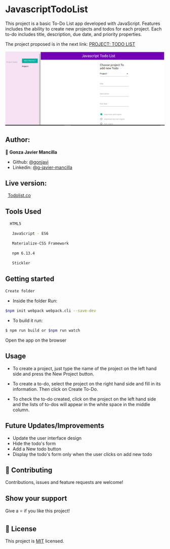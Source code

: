 # JavascriptTodoList

This project is a basic To-Do List app developed with JavaScript. Features includes the ability to create new projects and todos for each project. Each to-do includes title, description, due date, and priority properties.

The project proposed is in the next link:
<a href="https://www.theodinproject.com/courses/javascript/lessons/todo-list">PROJECT: TODO LIST</a>

![screenshot](./todo.png)

## Author:
👤 **Gonza Javier Mancilla**

- Github: [@gonjavi](https://github.com/gonjavi)
- Linkedin: [@g-javier-mancilla](https://www.linkedin.com/in/g-mancillla)

<h2>Live version:</h2> 
<a href="https://cdn.statically.io/gh/gonjavi/JavascriptTodoList/ca7abbdb8c3943022f4f7b8abfa96c4bf7703dec/dist/index.html?group1=Not+urgent">Todolist.co</a>

## Tools Used
```bash
  HTML5
 ```
 ```bash
   JavaScript - ES6
 ```
  ```bash
   Materialize-CSS Framework
 ```
  ```bash
   npm 6.13.4
 ```
  ```bash
   Stickler
```

  

## Getting started
```bash
Create folder
```
* Inside the folder Run:
```bash
$npm init webpack webpack.cli --save-dev
```
* To build it run:
```bash
$ npm run build or $npm run watch
```
Open the app on the browser

## Usage

- To create a project, just type the name of the project on the left hand side and press the New Project button.

- To create a to-do, select the project on the right hand side and fill in its information. Then click on Create To-Do.

- To check the to-do created, click on the project on the left hand side and the lists of to-dos will appear in the white space in the middle column.


## Future Updates/Improvements

- Update the user interface design
- Hide the todo's form
- Add a New todo button
- Display the todo's form only when the user clicks on add new todo

## 🤝 Contributing

Contributions, issues and feature requests are welcome!


## Show your support

Give a ⭐️ if you like this project!


## 📝 License

This project is [MIT](lic.url) licensed.

